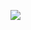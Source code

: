 [![](https://travis-ci.org/imglib/imglib2-algorithm.svg?branch=master)](https://travis-ci.org/imglib/imglib2-algorithm)

